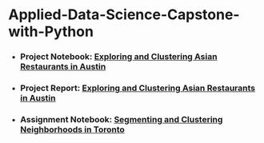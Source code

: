# Applied-Data-Science-Capstone-with-Python
* <h3>Project Notebook: <a href = https://github.com/Andersen1997/Applied-Data-Science-Capstone-with-Python/blob/master/Exploring-and-Clustering-Asian-Restaurants-in-Austin.ipynb>Exploring and Clustering Asian Restaurants in Austin</a></h3>
* <h3>Project Report: <a href = https://github.com/Andersen1997/Applied-Data-Science-Capstone-with-Python/blob/master/Report-Exploring-and-Clustering-Asian-Restaurants-in-Austin.pdf>Exploring and Clustering Asian Restaurants in Austin</a></h3>
* <h3>Assignment Notebook: <a href = https://github.com/Andersen1997/Applied-Data-Science-Capstone-with-Python/blob/master/Segmenting-and-Clustering-Neighborhoods-in-Toronto.ipynb>Segmenting and Clustering Neighborhoods in Toronto</a></h3>
